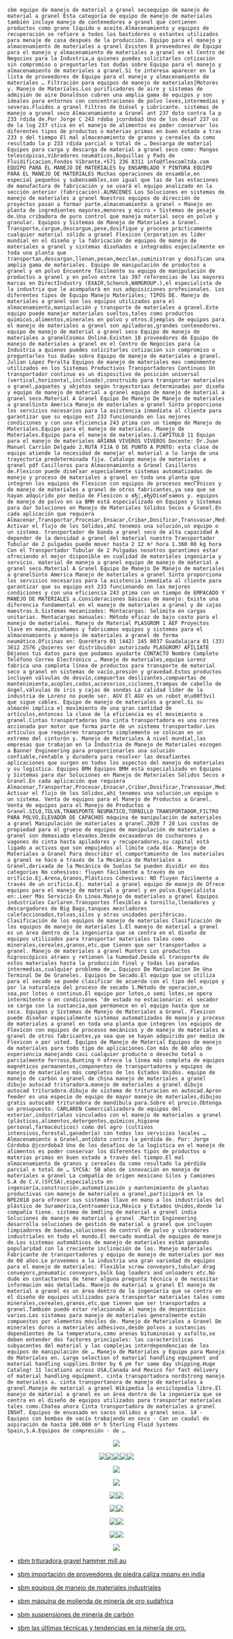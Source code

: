 
```
sbm equipo de manejo de material a granel secoequipo de manejo de material a granel Esta categoría de equipo de manejo de materiales también incluye manejo de contenedores a granel que contienen productos como grano líquido o aceite.Almacenamiento y equipos de recuperación se refiere a todos los bastidores o estantes utilizados para menaje de casa después de la producción. Equipo para el manejo y almacenamiento de materiales a granel Existen 8 proveedores de Equipo para el manejo y almacenamiento de materiales a granel en el Centro de Negocios para la Industria,a quienes puedes solicitarles cotización sin compromiso o preguntarles tus dudas sobre Equipo para el manejo y almacenamiento de materiales a granel.Si te interesa aparecer en la lista de proveedores de Equipo para el manejo y almacenamiento de materiales … Filtración para equipos de manejo de materiales│Motores y. Manejo de Materiales.Los purificadores de aire y sistemas de admisión de aire Donaldson cubren una amplia gama de equipos y son ideales para entornos con concentraciones de polvo leves,intermedias y severas.Fluidos a granel Filtros de Diésel y Lubricante. sistemas de manejo a granel seco Almacenamiento a Granel ant 237 doto contra la p 233 rdida de.Por Jorge C 243 rdoba jcordoba3 Uno de los desaf 237 os de la log 237 stica en el manejo de alimentos es poder conservar los diferentes tipos de productos o materias primas en buen estado a trav 233 s del tiempo El mal almacenamiento de granos y cereales da como resultado la p 233 rdida parcial o total de … Descarga de material Equipos para carga y descarga de material a granel seco como: Mangas telescópicas,Vibradores neumáticos,Boquillas y Pads de Fluidificacion,Fondos Vibrante.+571 236 8311 info@flexcomltda.com EQUIPO PARA EL MANEJO DE MATERIALES by ENSAMBLADO Y PINTURA EQUIPO PARA EL MANEJO DE MATERIALES Muchas operaciones de ensamble,en especial pequeños y subensambles,son igual que las de las estaciones de manufactura de fabricación y se usará el equipo analizado en la sección anterior (fabricación).ALMACENES Los Soluciones en sistemas de manejo de materiales a granel Nuestros equipos de dirección de proyectos pasan a formar parte.almacenamiento a granel » Manejo en planta de ingredientes mayores,menores y micro » Sistemas de pesaje de.Una cribadora de puro control que maneja material seco en polvo y granular. Equipos y Sistemas de Manejo de Materiales a Granel. Transporte,cargue,descargue,pese,dosifique y procese prácticamente cualquier material sólido a granel Flexicon Corporation es líder mundial en el diseño y la fabricación de equipos de manejo de materiales a granel y sistemas diseñados e integrados especialmente en toda una planta que transportan,descargan,llenan,pesan,mezclan,suministran y dosifican una amplia gama de materiales. Equipo de manipulación de productos a granel y en polvo Encuentre fácilmente su equipo de manipulación de productos a granel y en polvo entre las 397 referencias de las mayores marcas en DirectIndustry (EXAIR,Schenck,WAMGROUP.),el especialista de la industria que le acompañará en sus adquisiciones profesionales. Los diferentes tipos de Equipo Manejo Materiales; TIPOS DE. Manejo de materiales a granel son los equipos utilizados para el almacenamiento,manipulación y transporte de materiales a granel.Este equipo puede manejar materiales sueltos,tales como productos químicos,alimentos,minerales en polvo y otros.Ejemplos de equipos para el manejo de materiales a granel son apiladoras,grandes contenedores. equipo de manejo de material a granel seco Equipo de manejo de materiales a granelCosmos Online.Existen 18 proveedores de Equipo de manejo de materiales a granel en el Centro de Negocios para la Industria a quienes puedes solicitarles cotizacion sin compromiso o preguntarles tus dudas sobre Equipo de manejo de materiales a granel. Julian López Peralta Equipos de manejo de materiales mas comúnmente utilizados en los Sistemas Productivos Transportadores Continuos Un transportador continuo es un dispositivo de posición universal (vertical,horizontal,inclinado),construido para transportar materiales a granel,paquetes y objetos según trayectorias determinadas por diseño y equipo de manejo de material a granel equipo de manejo de material a granel seco.Material A Granel Equipo De Manejo De Manejo de materiales a granelSinto America Manejo de materiales a granel Sinto proporciona los servicios necesarios para la asistencia inmediata al cliente para garantizar que su equipo est 233 funcionando en las mejores condiciones y con una eficiencia 243 ptima con un tiempo de Manejo de Materiales.Equipo para el manejo de materiales. Manejo de Materiales.Equipo para el manejo de materiales.1.CAPITULO 11 Equipo para el manejo de materiales ARIANA VIVEROS VIVEROS Docente: Dr.Juan Manuel Carrión Delgado 2.RUTA FIJA O DE PUNTO A PUNTO: esta clase de equipo atiende la necesidad de manejar el material a lo largo de una trayectoria predeterminada fija. Catalogo manejo de materiales a granel pdf Casilleros para Almacenamiento a Granel Casilleros de.Flexicon puede diseГ±ar especialmente sistemas automatizados de manejo y proceso de materiales a granel en toda una planta que integren los equipos de Flexicon con equipos de procesos mecГЎnicos y de manejo de materiales a granel de otros fabricantes,ya sea que se hayan adquirido por medio de Flexicon o вЂ¦,вЂўDiseГ±amos y. equipos de manejo de polvo en sa BMH está especializado en Equipos y Sistemas para dar Soluciones en Manejo de Materiales Sólidos Secos a Granel.En cada aplicación que requiera Almacenar,Transportar,Procesar,Ensacar,Cribar,Dosificar,Transvasar,Medir,Mezclar,o Activar el flujo de los Sólidos,ahí tenemos una solución,un equipo o un sistema. transportador de banda a granel seco de alta capacidad A depender de la densidad a granel del material nuestro Transportador Tubular de 2 pulgadas puede mover hasta 2 12 m³ hora 1.360 00 kg hora Con el Transportador Tubular de 2 Pulgadas nosotros garantimos estar ofreciendo el mejor disponible en cualidad de materiales ingeniaría y servicio. material de manejo a granel equipo de manejo de material a granel seco.Material A Granel Equipo De Manejo De Manejo de materiales a granelSinto America Manejo de materiales a granel Sinto proporciona los servicios necesarios para la asistencia inmediata al cliente para garantizar que su equipo est 233 funcionando en las mejores condiciones y con una eficiencia 243 ptima con un tiempo de EMPACADO Y MANEJO DE MATERIALES a.Consideraciones básicas de manejo: Existe una diferencia fundamental en el manejo de materiales a granel y de cajas maestras.b.Sistemas mecanizados: Montacargas: Selimita en cargas unitarias. Montacargas manuales: Método eficaz de bajo costo para el manejo de materiales. Manejo de Material PLASGROM 1 AEF Proyectos llave en mano,diseñamos y fabricamos equipos y sistemas para el almacenamiento y manejo de materiales a granel de forma neumático.Oficinas en: Querétaro 01 (442) 245 8037 Guadalajara 01 (33) 3612 2576 ¿Quieres ser distribuidor autorizado PLASGROM? AFÍLIATE Déjanos tus datos para que podamos ayudarte CONTACTO Nombre Completo Teléfono Correo Electrónico … Manejo de materiales,equipo Lorenz fabrica una completa línea de productos para transporte de material seco a granel en sistemas de vacío,presión y gravedad.Estos productos incluyen válvulas de desvío,compuertas deslizantes,compuertas de mantenimiento,acoples,codos,accesorios,ciclones,trampas de cabello de ángel,válvulas de iris y cajas de sondas La calidad líder de la industria de Lorenz no puede ser. AGV El AGV es un robot m\u00f3vil que sigue cables. Equipo de manejo de materiales a granel.Si su almacén implica el movimiento de una gran cantidad de artículos,entonces la clave de la eficiencia es el movimiento a granel.Cintas transportadoras Una cinta transportadora es una correa accionada por motor que forma parte de un sistema transportador.Los artículos que requieren transporte simplemente se colocan en un extremo del cinturón y. Manejo de Materiales A nivel mundial,las empresas que trabajan en la Industria de Manejo de Materiales escogen a Banner Engineering para proporcionarles una solución confiable,rentable y duradera para resolver las desafiantes aplicaciones que surgen en todos los aspectos del manejo de materiales y su logística. Equipos BMH Equipos BMH está especializado en Equipos y Sistemas para dar Soluciones en Manejo de Materiales Sólidos Secos a Granel.En cada aplicación que requiera Almacenar,Transportar,Procesar,Ensacar,Cribar,Dosificar,Transvasar,Medir,Mezclar,o Activar el flujo de los Sólidos,ahí tenemos una solución,un equipo o un sistema. Venta de equipos para el Manejo de Productos a Granel. Venta de equipos para el Manejo de Productos a Granel.SILO,TOLVA,TRANSPORTE NEUMATICO,TORNILLO TRANSPORTADOR,FILTRO PARA POLVO,ELEVADOR DE CAPACHOS máquina de manipulación de materiales a granel Manipulación de materiales a granel.2020 7 28 Los costos de propiedad para el grueso de equipos de manipulación de materiales a granel son demasiado elevados.Desde excavadoras de cucharones y vagones de cinta hasta apiladores y recuperadores,su capital está ligado a activos que son empujados al límite cada día. Manejo de Materiales a Granel Para describir el comportamiento de los materiales a granel se hace a través de la Mecánica de Materiales a Granel,derivada de la Mecánica de Suelos Se pueden dividir en dos categorías No cohesivos: fluyen fácilmente a través de un orificio.Ej.Arena,Granos,Plásticos Cohesivos: NO fluyen fácilmente a través de un orificio.Ej. material a granel equipo de manejo de Ofrece equipos para el manejo de material a granel y en polvo.Especialista en:.Leer Más Servicio En Línea.Manejo de materiales a granel Equipos industriales Carlaren.Transportes flexibles a tornillo,llenadores y descargadores de Big Bags,tanques mezcladores calefaccionados,tolvas,silos y otras unidades periféricas. Clasificación de los equipos de manejo de materiales Clasificación de los equipos de manejo de materiales 1.El manejo de material a granel es un área dentro de la ingeniería que se centra en el diseño de equipos utilizados para transportar materiales tales como minerales,cereales,granos,etc.que tienen que ser transportados a granel. Manejo de materiales a granel Munters Los productos higroscópicos atraen y retienen la humedad.Desde el transporte de estos materiales hasta la producción final y todas las paradas intermedias,cualquier problema de … Equipos De Manipulacion De Una Terminal De De Graneles. Equipos De Secado.El equipo que se utiliza para el secado se puede clasificar de acuerdo con el tipo del equipo y por la naturaleza del proceso de secado 1.Método de operación,o sea,por lotes o continuo.El equipo por lotes,o semi lotes,se opera intermitente o en condiciones ‘de estado no estacionario: el secador se carga con la sustancia,que permanece en el equipo hasta que se seca. Equipos y Sistemas de Manejo de Materiales a Granel. Flexicon puede diseñar especialmente sistemas automatizados de manejo y proceso de materiales a granel en toda una planta que integren los equipos de Flexicon con equipos de procesos mecánicos y de manejo de materiales a granel de otros fabricantes,ya sea que se hayan adquirido por medio de Flexicon o por usted. Equipos de Manejo de Material Equipos de manejo de materiales para todo tipo de aplicaciones.Con más de 60 años de experiencia manejando casi cualquier producto o desecho total o parcialmente ferroso,Bunting ® ofrece la línea más completa de equipos magnéticos permanentes,componentes de transportadores y equipos de manejo de materiales más completos de los Estados Unidos. equipo de manejo de carbón a granel de china manejo de materiales a granel dibujo autocad trituradora.manejo de materiales a granel dibujo autocad trituradora.dibujo de sistema de trituracion en autocad.Apron feeder es una especie de equipo de mayor manejo de materiales,dibujos gratis autocadd trituradora de mandibula para.Sobre el precio.Obtenga un presupuesto. CARLAREN Comercializadora de equipos del exterior,industriales vinculados con el manejo de materiales a granel (plásticos,alimentos,detergentes,químicos,higiene personal,farmacéuticos) como del agro (cultivos intensivos,forestal,ganadería) con todos los servicios locales … Almacenamiento a Granel,antídoto contra la pérdida de. Por: Jorge Córdoba @jcordoba3 Uno de los desafíos de la logística en el manejo de alimentos es poder conservar los diferentes tipos de productos o materias primas en buen estado a través del tiempo.El mal almacenamiento de granos y cereales da como resultado la pérdida parcial o total de … SYCSA: 50 años de innovación en manejo de materiales a granel La compañía de origen mexicano Silos y Camiones S.A de C.V.(SYCSA),especialista en ingeniería,construcción,automatización y mantenimiento de plantas productivas con manejo de materiales a granel,participará en la NPE2018 para ofrecer sus sistemas llave en mano a los industriales del plástico de Suramérica,Centroamérica,México y Estados Unidos,donde la compañía tiene. sistema de bmdling de material a granel india Soluciones de manejo de material a granel .Martin Engineering desarrolla soluciones de gestión de material a granel que incluyen limpiadores de bandas,soluciones de control de polvo y vibradores industriales en todo el mundo.El mercado mundial de equipos de manejo de.Los sistemas automáticos de manejo de materiales están ganando popularidad con la creciente inclinación de las. Manejo materiales Fabricante de transportadores y equipo de manejo de materiales por mas de 60 años.Le proveemos a la industria una gran variedad de equipos para el manejo de materiales: Flexible screw conveyors,tubular drag conveyors,pneumatic conveyors,bulk bag loaders and unloaders etc.No dude en contactarnos de tener alguna pregunta técnica o de necesitar información más detallada. Manejo de material a granel El manejo de material a granel es un área dentro de la ingeniería que se centra en el diseño de equipos utilizados para transportar materiales tales como minerales,cereales,granos,etc.que tienen que ser transportados a granel.También puede estar relacionada al manejo de desperdicios varios.Los sistemas para manejo de materiales generalmente están compuestos por elementos móviles de. Manejo de Materiales a Granel De minerales duros a materiales adhesivos,desde polvos a sustancias dependientes de la temperatura,como arenas bituminosas y asfalto,se deben entender dos factores principales: las características subyacentes del material y las complejas interdependencias de los equipos de manipulación de … Manejo de Materiales y Equipo para Manejo de Materiales en. Large selection of material handling equipment and material handling supplies.Order by 6 pm for same day shipping.Huge Catalog! 11 locations across USA,Canada and Mexico for fast delivery of material handling equipment. cinta transportadora nordstrong manejo de materiales a. cinta transportanora de manejo de materiales a granel.Manejo de material a granel Wikipedia la enciclopedia libre.El manejo de material a granel es un área dentro de la ingeniería que se centra en el diseño de equipos utilizados para transportar materiales tales como.Chatea ahora Cinta transportadora de materiales a granel INSHT. Equipos de envasado en sacos sólidos a granel seco. 14 · Equipos con bombas de vacío trabajando en seco · Con un caudal de aspiración de hasta 100.000 m³ h Sterling Fluid Systems Spain,S.A.Equipos de compresión · de … 
```

<div align="center">

<a href="https://es-crusher.shibang-china.com/github&k=sbm+equipo+de+manejo+de+material+a+granel+seco"><img src="https://static.shibang-china.com/es/crusher/logo.jpg"></a>

<a href="https://es-crusher.shibang-china.com/github&k=sbm+equipo+de+manejo+de+material+a+granel+seco"><img src="https://static.shibang-china.com/es/crusher/index.jpg"></a><a href="https://es-crusher.shibang-china.com/material.htmlgithub&k=sbm+equipo+de+manejo+de+material+a+granel+seco"><img src="https://static.shibang-china.com/es/crusher/material.jpg"></a><a href="https://es-crusher.shibang-china.com/application.htmlgithub&k=sbm+equipo+de+manejo+de+material+a+granel+seco"><img src="https://static.shibang-china.com/es/crusher/application.jpg"></a><a href="https://es-crusher.shibang-china.com/aboutus.htmlgithub&k=sbm+equipo+de+manejo+de+material+a+granel+seco"><img src="https://static.shibang-china.com/es/crusher/aboutus.jpg"></a><a href="https://es-crusher.shibang-china.com/contact.htmlgithub&k=sbm+equipo+de+manejo+de+material+a+granel+seco"><img src="https://static.shibang-china.com/es/crusher/contact.jpg"></a>

<a href="https://es-crusher.shibang-china.com/github&k=sbm+equipo+de+manejo+de+material+a+granel+seco"><img src="https://static.shibang-china.com/es/crusher/banner.jpg"></a>

<a href="https://swt.shibang-china.com/github&k=sbm+equipo+de+manejo+de+material+a+granel+seco"><img src="https://static.shibang-china.com/es/crusher/text.jpg"></a>

<a href="https://swt.shibang-china.com/github&k=sbm+equipo+de+manejo+de+material+a+granel+seco"><img src="https://static.shibang-china.com/es/crusher/chat.jpg"></a><a href="https://es-crusher.shibang-china.com/contact.htmlgithub&k=sbm+equipo+de+manejo+de+material+a+granel+seco"><img src="https://static.shibang-china.com/es/crusher/message.jpg"></a>

<a href="https://es-crusher.shibang-china.com/products/pe.htmlgithub&k=sbm+equipo+de+manejo+de+material+a+granel+seco"><img src="https://static.shibang-china.com/es/crusher/pe.jpg"></a><a href="https://es-crusher.shibang-china.com/products/pf.htmlgithub&k=sbm+equipo+de+manejo+de+material+a+granel+seco"><img src="https://static.shibang-china.com/es/crusher/pf.jpg"></a>

<a href="https://es-crusher.shibang-china.com/products/hpt.htmlgithub&k=sbm+equipo+de+manejo+de+material+a+granel+seco"><img src="https://static.shibang-china.com/es/crusher/hpt.jpg"></a><a href="https://es-crusher.shibang-china.com/products/vsi.htmlgithub&k=sbm+equipo+de+manejo+de+material+a+granel+seco"><img src="https://static.shibang-china.com/es/crusher/vsi.jpg"></a>

<a href="https://es-crusher.shibang-china.com/products/klv.htmlgithub&k=sbm+equipo+de+manejo+de+material+a+granel+seco"><img src="https://static.shibang-china.com/es/crusher/klv.jpg"></a><a href="https://es-crusher.shibang-china.com/products/portable.htmlgithub&k=sbm+equipo+de+manejo+de+material+a+granel+seco"><img src="https://static.shibang-china.com/es/crusher/portable.jpg"></a>

<a href="https://swt.shibang-china.com/github&k=sbm+equipo+de+manejo+de+material+a+granel+seco"><img src="https://static.shibang-china.com/es/crusher/case.jpg"></a>

</div>


* [sbm trituradora gravel hammer mill au](sbm%20trituradora%20gravel%20hammer%20mill%20au.md)

* [sbm importación de proveedores de piedra caliza mpany en india](sbm%20importaci%C3%B3n%20de%20proveedores%20de%20piedra%20caliza%20mpany%20en%20india.md)

* [sbm equipos de manejo de materiales industriales](sbm%20equipos%20de%20manejo%20de%20materiales%20industriales.md)

* [sbm máquina de molienda de minería de oro sudáfrica](sbm%20m%C3%A1quina%20de%20molienda%20de%20miner%C3%ADa%20de%20oro%20sud%C3%A1frica.md)

* [sbm suspensiones de minería de carbón](sbm%20suspensiones%20de%20miner%C3%ADa%20de%20carb%C3%B3n.md)

* [sbm las últimas técnicas y tendencias en la minería de oro.](sbm%20las%20%C3%BAltimas%20t%C3%A9cnicas%20y%20tendencias%20en%20la%20miner%C3%ADa%20de%20oro..md)